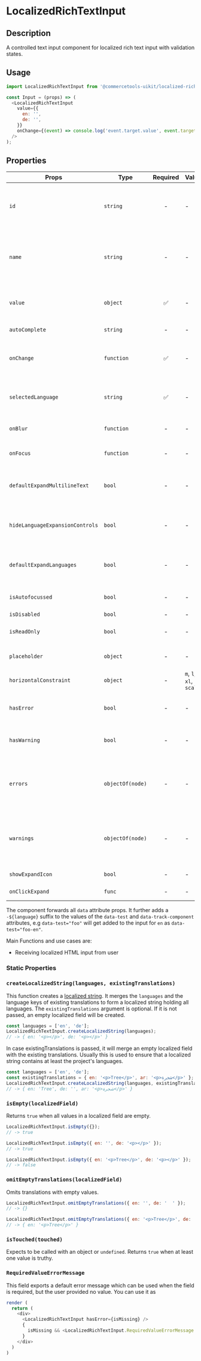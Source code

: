 # LocalizedRichTextInput

## Description

A controlled text input component for localized rich text input with validation
states.

## Usage

```js
import LocalizedRichTextInput from '@commercetools-uikit/localized-rich-text-input';

const Input = (props) => (
  <LocalizedRichTextInput
    value={{
      en: '',
      de: '',
    }}
    onChange={(event) => console.log('event.target.value', event.target.value)}
  />
);
```

## Properties

| Props                           | Type             | Required | Values                  | Default | Description                                                                                                                                                    |
| ------------------------------- | ---------------- | :------: | ----------------------- | ------- | -------------------------------------------------------------------------------------------------------------------------------------------------------------- |
| `id`                            | `string`         |    -     | -                       | -       | Used as prefix of HTML `id` property. Each input field id will have the language as a suffix (`${idPrefix}.${lang}`), e.g. `foo.en`                            |
| `name`                          | `string`         |    -     | -                       | -       | Used as HTML `name` property for each input field. Each input field name will have the language as a suffix (`${namePrefix}.${lang}`), e.g. `foo.en`           |
| `value`                         | `object`         |    ✅    | -                       | -       | Values to use. Keyed by language, the values are the actual values, e.g. `{ en: '<p>Horse</p>', de: '<p>Pferd</p>' }`                                          |
| `autoComplete`                  | `string`         |    -     | -                       | -       | Used as HTML `autocomplete` property                                                                                                                           |
| `onChange`                      | `function`       |    ✅    | -                       | -       | Gets called when any input is changed. Is called with the change event of the changed input.                                                                   |
| `selectedLanguage`              | `string`         |    ✅    | -                       | -       | Specifies which language will be shown in case the `LocalizedRichTextInput` is collapsed.                                                                      |
| `onBlur`                        | `function`       |    -     | -                       | -       | Called when any field is blurred. Is called with the `event` of that field.                                                                                    |
| `onFocus`                       | `function`       |    -     | -                       | -       | Called when any field is focussed. Is called with the `event` of that field.                                                                                   |
| `defaultExpandMultilineText`    | `bool`           |    -     | -                       | `false` | Expands input components holding multiline values instead of collpasing them by default.                                                                       |
| `hideLanguageExpansionControls` | `bool`           |    -     | -                       | `false` | Will hide the language expansion controls when set to `true`. All languages will be shown when set to `true`.                                                  |
| `defaultExpandLanguages`        | `bool`           |    -     | -                       | `false` | Controls whether one or all languages are visible by default. Pass `true` to show all languages by default.                                                    |
| `isAutofocussed`                | `bool`           |    -     | -                       | `false` | Sets the focus on the first input when `true` is passed.                                                                                                       |
| `isDisabled`                    | `bool`           |    -     | -                       | `false` | Disables all input fields.                                                                                                                                     |
| `isReadOnly`                    | `bool`           |    -     | -                       | `false` | Disables all input fields and shows them in read-only mode.                                                                                                    |
| `placeholder`                   | `object`         |    -     | -                       | -       | Placeholders for each language. Object of the same shape as `value`.                                                                                           |
| `horizontalConstraint`          | `object`         |    -     | `m`, `l`, `xl`, `scale` | `scale` | Horizontal size limit of the input fields.                                                                                                                     |
| `hasError`                      | `bool`           |    -     | -                       | -       | Will apply the error state to each input without showing any error message.                                                                                    |
| `hasWarning`                    | `bool`           |    -     | -                       | -       | Will apply the warning state to each input without showing any warning message.                                                                                |
| `errors`                        | `objectOf(node)` |    -     | -                       | -       | Used to show errors underneath the inputs of specific languages. Pass an object whose key is a language and whose value is the error to show for that key.     |
| `warnings`                      | `objectOf(node)` |    -     | -                       | -       | Used to show warnings underneath the inputs of specific languages. Pass an object whose key is a language and whose value is the warning to show for that key. |
| `showExpandIcon`                | `bool`           |    -     | -                       | `false` | Shows an `expand` icon in the toolbar                                                                                                                          |
| `onClickExpand`                 | `func`           |    -     | -                       | -       | Called when the `expand` button is clicked                                                                                                                     |

The component forwards all `data` attribute props. It further adds a `-${language}` suffix to the values of the `data-test` and `data-track-component` attributes, e.g `data-test="foo"` will get added to the input for `en` as `data-test="foo-en"`.

Main Functions and use cases are:

- Receiving localized HTML input from user

### Static Properties

### `createLocalizedString(languages, existingTranslations)`

This function creates a [localized string](https://docs.commercetools.com/http-api-types.html#localizedstring). It merges the `languages` and the language keys of existing translations to form a localized string holding all languages.
The `existingTranslations` argument is optional. If it is not passed, an empty localized field will be created.

```js
const languages = ['en', 'de'];
LocalizedRichTextInput.createLocalizedString(languages);
// -> { en: '<p></p>', de: '<p></p>' }
```

In case existingTranslations is passed, it will merge an empty localized field with the existing translations. Usually this is used to ensure that a localized string contains at least the project's languages.

```js
const languages = ['en', 'de'];
const existingTranslations = { en: '<p>Tree</p>', ar: '<p>شجرة</p>' };
LocalizedRichTextInput.createLocalizedString(languages, existingTranslations);
// -> { en: 'Tree', de: '', ar: '<p>شجرة</p>' }
```

### `isEmpty(localizedField)`

Returns `true` when all values in a localized field are empty.

```js
LocalizedRichTextInput.isEmpty({});
// -> true
```

```js
LocalizedRichTextInput.isEmpty({ en: '', de: '<p></p>' });
// -> true
```

```js
LocalizedRichTextInput.isEmpty({ en: '<p>Tree</p>', de: '<p></p>' });
// -> false
```

### `omitEmptyTranslations(localizedField)`

Omits translations with empty values.

```js
LocalizedRichTextInput.omitEmptyTranslations({ en: '', de: '  ' });
// -> {}
```

```js
LocalizedRichTextInput.omitEmptyTranslations({ en: '<p>Tree</p>', de: '' });
// -> { en: '<p>Tree</p>' }
```

### `isTouched(touched)`

Expects to be called with an object or `undefined`.
Returns `true` when at least one value is truthy.

### `RequiredValueErrorMessage`

This field exports a default error message which can be used when the field is
required, but the user provided no value. You can use it as

```js
render (
  return (
    <div>
      <LocalizedRichTextInput hasError={isMissing} />
      {
        isMissing && <LocalizedRichTextInput.RequiredValueErrorMessage />
      }
    </div>
  )
)
```
